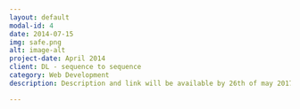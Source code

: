 ```yaml
---
layout: default
modal-id: 4
date: 2014-07-15
img: safe.png
alt: image-alt
project-date: April 2014
client: DL - sequence to sequence
category: Web Development
description: Description and link will be available by 26th of may 2017

---
```

